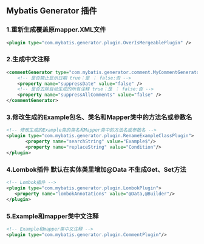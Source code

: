 ## Mybatis Generator 插件

### 1.重新生成覆盖原mapper.XML文件
```xml
<plugin type="com.mybatis.generator.plugin.OverIsMergeablePlugin" />
```

### 2.生成中文注释
```xml
<commentGenerator type="com.mybatis.generator.comment.MyCommentGenerator">     
    <!-- 是否禁止显示日期 true：是 ： false:否 -->  
    <property name="suppressDate" value="false" />  
    <!-- 是否去除自动生成的所有注释 true：是 ： false:否 -->  
    <property name="suppressAllComments" value="false" />  
</commentGenerator>
```
### 3.修改生成的Example包名、类名和Mapper类中的方法名或参数名
>
```xml
<!-- 修改生成的Example类的类名和Mapper类中的方法名或参数名 -->
<plugin type="com.mybatis.generator.plugin.RenameExampleClassPlugin">
       <property name="searchString" value="Example$"/>
       <property name="replaceString" value="Condition"/>
</plugin>
```
 
 ### 4.Lombok插件 默认在实体类里增加@Data 不生成Get、Set方法
 ```xml
<!-- Lombok插件 -->
<plugin type="com.mybatis.generator.plugin.LombokPlugin">
    <property name="lombokAnnotations" value="@Data,@Builder"/>
</plugin>
```
 ### 5.Example和mapper类中文注释
 ```xml
<!-- Example和mapper类中文注释 -->
<plugin type="com.mybatis.generator.plugin.CommentPlugin"/>
```
